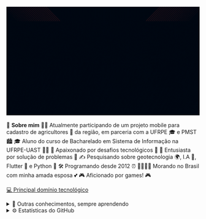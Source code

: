 ![GIF Bruno](assets/bruno.gif)

👾  **Sobre mim**
   🧑‍💻  Atualmente participando de um projeto mobile para cadastro de agricultores 🌾 da região, em parceria com a UFRPE 🎓 e PMST 🏙️
   🎓  Aluno do curso de Bacharelado em Sistema de Informação na UFRPE-UAST 👨‍🎓
   🔭  Apaixonado por desafios tecnológicos 🚀
   🤔  Entusiasta por solução de problemas 🧩
   ✍️  Pesquisando sobre geotecnologia 🌍, I.A 🤖, Flutter 📱 e Python 🐍
   🛠️  Programando desde 2012 ⏰
   👨‍👩‍👧‍👧  Morando no Brasil com minha amada esposa 💕
   🎮  Aficionado por games! 🎮

   [💻  Principal domínio tecnológico](URL_DO_SEU_PRINCIPAL_DOMÍNIO_AQUI)
    <details>
    <summary>🧠  Outras conhecimentos, sempre aprendendo</summary>
    <p>Aqui estão outras áreas em que estou sempre buscando conhecimento!</p>
    </details>
    <details>
    <summary>⚙️  Estatísticas do GitHub</summary>
    <p>Aqui você encontrará estatísticas interessantes do meu perfil no GitHub!</p>
    </details>


<!--
**Arthsson/Arthsson** is a ✨ _special_ ✨ repository because its `README.md` (this file) appears on your GitHub profile.

Here are some ideas to get you started:

- 🔭 I’m currently working on ...
- 🌱 I’m currently learning ...
- 👯 I’m looking to collaborate on ...
- 🤔 I’m looking for help with ...
- 💬 Ask me about ...
- 📫 How to reach me: ...
- 😄 Pronouns: ...
- ⚡ Fun fact: ...
-->
